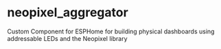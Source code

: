 # neopixel_aggregator
Custom Component for ESPHome for building physical dashboards using addressable LEDs and the Neopixel library
